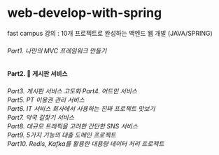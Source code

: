 ﻿# web-develop-with-spring

 fast campus 강의 : 10개 프로젝트로 완성하는 백엔드 웹 개발 (JAVA/SPRING)
 
<h6>Part1. 나만의 MVC 프레임워크 만들기<br>
<h4> Part2. 📌 게시판 서비스
<h6>Part3. 게시판 서비스 고도화
Part4. 어드민 서비스<br>
Part5. PT 이용권 관리 서비스<br>
Part6. IT 서비스 회사에서 사용하는 진짜 프로젝트 맛보기<br>
Part7. 약국 길찾기 서비스<br>
Part8. 대규모 트래픽을 고려한 간단한 SNS 서비스<br>
Part9. 5가지 기능의 대출 도메인 프로젝트<br>
Part10. Redis, Kafka를 활용한 대용량 데이터 처리 프로젝트<br>
